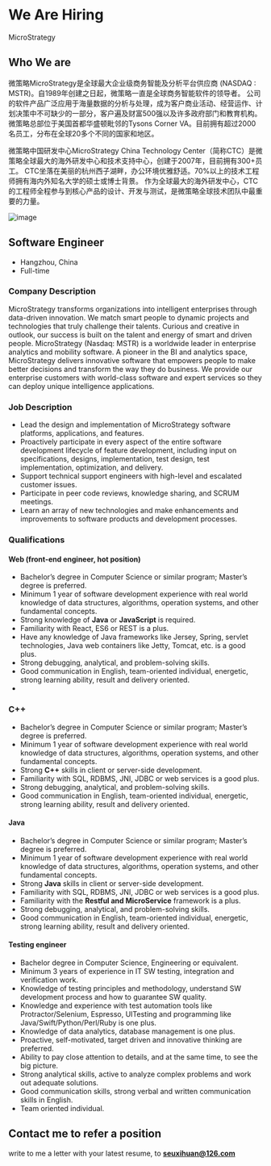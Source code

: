 # We Are Hiring
MicroStrategy
## Who We are
微策略MicroStrategy是全球最大企业级商务智能及分析平台供应商 (NASDAQ : MSTR)。自1989年创建之日起，微策略一直是全球商务智能软件的领导者。
公司的软件产品广泛应用于海量数据的分析与处理，成为客户商业活动、经营运作、计划决策中不可缺少的一部分，客户遍及财富500强以及许多政府部门和教育机构。
微策略总部位于美国首都华盛顿毗邻的Tysons Corner VA。目前拥有超过2000名员工，分布在全球20多个不同的国家和地区。

微策略中国研发中心MicroStrategy China Technology Center（简称CTC）是微策略全球最大的海外研发中心和技术支持中心，创建于2007年，目前拥有300+员工。
CTC坐落在美丽的杭州西子湖畔，办公环境优雅舒适。70%以上的技术工程师拥有海内外知名大学的硕士或博士背景。
作为全球最大的海外研发中心，CTC的工程师全程参与到核心产品的设计、开发与测试，是微策略全球技术团队中最重要的力量。

![image](https://user-images.githubusercontent.com/99787771/154227748-b283761a-a3e7-4ae8-bdce-caddf346f933.png)


## Software Engineer

- Hangzhou, China
- Full-time

### Company Description

MicroStrategy transforms organizations into intelligent enterprises through data-driven innovation. We match smart people to dynamic projects and technologies that truly challenge their talents. Curious and creative in outlook, our success is built on the talent and energy of smart and driven people. MicroStrategy (Nasdaq: MSTR) is a worldwide leader in enterprise analytics and mobility software. A pioneer in the BI and analytics space, MicroStrategy delivers innovative software that empowers people to make better decisions and transform the way they do business. We provide our enterprise customers with world-class software and expert services so they can deploy unique intelligence applications.

### Job Description

- Lead the design and implementation of MicroStrategy software platforms, applications, and features.
- Proactively participate in every aspect of the entire software development lifecycle of feature development, including input on specifications, designs, implementation, test design, test implementation, optimization, and delivery.
- Support technical support engineers with high-level and escalated customer issues.
- Participate in peer code reviews, knowledge sharing, and SCRUM meetings.
- Learn an array of new technologies and make enhancements and improvements to software products and development processes.

### Qualifications

#### Web (front-end engineer, hot position)

- Bachelor’s degree in Computer Science or similar program; Master’s degree is preferred.
- Minimum 1 year of software development experience with real world knowledge of data structures, algorithms, operation systems, and other fundamental concepts.
- Strong knowledge of **Java** or **JavaScript** is required.
- Familiarity with React, ES6 or REST is a plus.
- Have any knowledge of Java frameworks like Jersey, Spring, servlet technologies, Java web containers like Jetty, Tomcat, etc. is a good plus.
- Strong debugging, analytical, and problem-solving skills.
- Good communication in English, team-oriented individual, energetic, strong learning ability, result and delivery oriented.
- 

### C++

- Bachelor’s degree in Computer Science or similar program; Master’s degree is preferred.
- Minimum 1 year of software development experience with real world knowledge of data structures, algorithms, operation systems, and other fundamental concepts.
- Strong **C++** skills in client or server-side development.
- Familiarity with SQL, RDBMS, JNI, JDBC or web services is a good plus.
- Strong debugging, analytical, and problem-solving skills.
- Good communication in English, team-oriented individual, energetic, strong learning ability, result and delivery oriented.

#### Java

- Bachelor’s degree in Computer Science or similar program; Master’s degree is preferred.
- Minimum 1 year of software development experience with real world knowledge of data structures, algorithms, operation systems, and other fundamental concepts.
- Strong **Java** skills in client or server-side development.
- Familiarity with SQL, RDBMS, JNI, JDBC or web services is a good plus.
- Familiarity with the **Restful and MicroService** framework is a plus.
- Strong debugging, analytical, and problem-solving skills.
- Good communication in English, team-oriented individual, energetic, strong learning ability, result and delivery oriented.

#### Testing engineer

- Bachelor degree in Computer Science, Engineering or equivalent.
- Minimum 3 years of experience in IT SW testing, integration and verification work.
- Knowledge of testing principles and methodology, understand SW development process and how to guarantee SW quality.
- Knowledge and experience with test automation tools like Protractor/Selenium, Espresso, UITesting and programming like Java/Swift/Python/Perl/Ruby is one plus.
- Knowledge of data analytics, database management is one plus.
- Proactive, self-motivated, target driven and innovative thinking are preferred.
- Ability to pay close attention to details, and at the same time, to see the big picture.
- Strong analytical skills, active to analyze complex problems and work out adequate solutions.
- Good communication skills, strong verbal and written communication skills in English.
- Team oriented individual.

## Contact me to refer a position
write to me a letter with your latest resume, to **seuxihuan@126.com**

